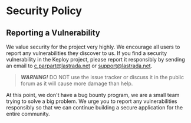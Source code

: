 # Security Policy

## Reporting a Vulnerability

We value security for the project very highly. We encourage all users to report any vulnerabilities they discover to us.
If you find a security vulnerability in the Keploy project, please report it responsibly by sending an email 
to c.parpart@lastrada.net or support@lastrada.net.

> ***WARNING!*** DO NOT use the issue tracker or discuss it in the public forum as it will cause more damage than help.

At this point, we don't have a bug bounty program, we are a small team trying to solve a big problem.
We urge you to report any vulnerabilities responsibly so that we can continue building a secure application for the entire community.
